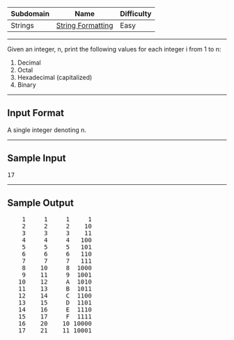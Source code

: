 | Subdomain | Name                                                                                                          | Difficulty |
| --------- | ------------------------------------------------------------------------------------------------------------- | ---------- |
| Strings   | [String Formatting](https://www.hackerrank.com/challenges/python-string-formatting/problem?isFullScreen=true) | Easy       |

---

Given an integer, n, print the following values for each integer i from 1 to n:

1. Decimal
2. Octal
3. Hexadecimal (capitalized)
4. Binary

---

## Input Format

A single integer denoting n.

---

## Sample Input

<pre>
17
</pre>

---

## Sample Output

<pre>
    1     1     1     1
    2     2     2    10
    3     3     3    11
    4     4     4   100
    5     5     5   101
    6     6     6   110
    7     7     7   111
    8    10     8  1000
    9    11     9  1001
   10    12     A  1010
   11    13     B  1011
   12    14     C  1100
   13    15     D  1101
   14    16     E  1110
   15    17     F  1111
   16    20    10 10000
   17    21    11 10001
</pre>
